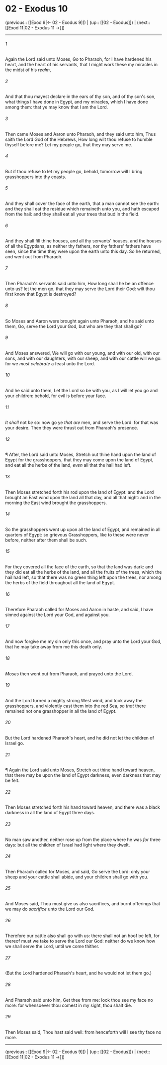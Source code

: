# 02 - Exodus 10

(previous:: [[Exod 9|← 02 - Exodus 9]]) | (up:: [[02 - Exodus]]) | (next:: [[Exod 11|02 - Exodus 11 →]])

***


###### 1 
Again the Lord said unto Moses, Go to Pharaoh, for I have hardened his heart, and the heart of his servants, that I might work these my miracles in the midst of his _realm_, 

###### 2 
And that thou mayest declare in the ears of thy son, and of thy son's son, what things I have done in Egypt, and my miracles, which I have done among them: that ye may know that I am the Lord. 

###### 3 
Then came Moses and Aaron unto Pharaoh, and they said unto him, Thus saith the Lord God of the Hebrews, How long wilt thou refuse to humble thyself before me? Let my people go, that they may serve me. 

###### 4 
But if thou refuse to let my people go, behold, tomorrow will I bring grasshoppers into thy coasts. 

###### 5 
And they shall cover the face of the earth, that a man cannot see the earth: and they shall eat the residue which remaineth unto you, and hath escaped from the hail: and they shall eat all your trees that bud in the field. 

###### 6 
And they shall fill thine houses, and all thy servants' houses, and the houses of all the Egyptians, as neither thy fathers, nor thy fathers' fathers have seen, since the time they were upon the earth unto this day. So he returned, and went out from Pharaoh. 

###### 7 
Then Pharaoh's servants said unto him, How long shall he be an offence unto us? let the men go, that they may serve the Lord their God: wilt thou first know that Egypt is destroyed? 

###### 8 
So Moses and Aaron were brought again unto Pharaoh, and he said unto them, Go, serve the Lord your God, but who are they that shall go? 

###### 9 
And Moses answered, We will go with our young, and with our old, with our sons, and with our daughters, with our sheep, and with our cattle will we go: for we _must celebrate_ a feast unto the Lord. 

###### 10 
And he said unto them, Let the Lord so be with you, as I will let you go and your children: behold, for evil is before your face. 

###### 11 
_It shall_ not _be_ so: now go ye _that are_ men, and serve the Lord: for that was your desire. Then they were thrust out from Pharaoh's presence. 

###### 12 
¶ After, the Lord said unto Moses, Stretch out thine hand upon the land of Egypt for the grasshoppers, that they may come upon the land of Egypt, and eat all the herbs of the land, _even_ all that the hail had left. 

###### 13 
Then Moses stretched forth his rod upon the land of Egypt: and the Lord brought an East wind upon the land all that day, and all that night: and in the morning the East wind brought the grasshoppers. 

###### 14 
So the grasshoppers went up upon all the land of Egypt, and remained in all quarters of Egypt: so grievous Grasshoppers, like to these were never before, neither after them shall be such. 

###### 15 
For they covered all the face of the earth, so that the land was dark: and they did eat all the herbs of the land, and all the fruits of the trees, which the hail had left, so that there was no green thing left upon the trees, nor among the herbs of the field throughout all the land of Egypt. 

###### 16 
Therefore Pharaoh called for Moses and Aaron in haste, and said, I have sinned against the Lord your God, and against you. 

###### 17 
And now forgive me my sin only this once, and pray unto the Lord your God, that he may take away from me this death only. 

###### 18 
_Moses_ then went out from Pharaoh, and prayed unto the Lord. 

###### 19 
And the Lord turned a mighty strong West wind, and took away the grasshoppers, and violently cast them into the red Sea, _so that_ there remained not one grasshopper in all the land of Egypt. 

###### 20 
But the Lord hardened Pharaoh's heart, and he did not let the children of Israel go. 

###### 21 
¶ Again the Lord said unto Moses, Stretch out thine hand toward heaven, that there may be upon the land of Egypt darkness, even darkness that may be felt. 

###### 22 
Then Moses stretched forth his hand toward heaven, and there was a black darkness in all the land of Egypt three days. 

###### 23 
No man saw another, neither rose up from the place where he was _for_ three days: but all the children of Israel had light where they dwelt. 

###### 24 
Then Pharaoh called for Moses, and said, Go serve the Lord: only your sheep and your cattle shall abide, and your children shall go with you. 

###### 25 
And Moses said, Thou must give us also sacrifices, and burnt offerings that we may do _sacrifice_ unto the Lord our God. 

###### 26 
Therefore our cattle also shall go with us: there shall not an hoof be left, for thereof must we take to serve the Lord our God: neither do we know how we shall serve the Lord, until we come thither. 

###### 27 
(But the Lord hardened Pharaoh's heart, and he would not let them go.) 

###### 28 
And Pharaoh said unto him, Get thee from me: look thou see my face no more: for whensoever thou comest in my sight, thou shalt die. 

###### 29 
Then Moses said, Thou hast said well: from henceforth will I see thy face no more.

***

(previous:: [[Exod 9|← 02 - Exodus 9]]) | (up:: [[02 - Exodus]]) | (next:: [[Exod 11|02 - Exodus 11 →]])
